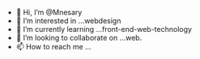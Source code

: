 - 👋 Hi, I’m @Mnesary
- 👀 I’m interested in ...webdesign
- 🌱 I’m currently learning ...front-end-web-technology
- 💞️ I’m looking to collaborate on ...web.
- 📫 How to reach me ...

<!---
Mnesary/Mnesary is a ✨ special ✨ repository because its `README.md` (this file) appears on your GitHub profile.
You can click the Preview link to take a look at your changes.
--->

